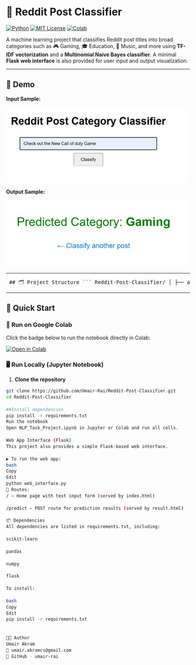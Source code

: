 # 🧠 Reddit Post Classifier

[![Python](https://img.shields.io/badge/Python-3.10-blue?logo=python)](https://www.python.org/)
[![MIT License](https://img.shields.io/badge/License-MIT-green.svg)](https://opensource.org/licenses/MIT)
[![Colab](https://img.shields.io/badge/Open%20in-Colab-yellow?logo=googlecolab)](https://colab.research.google.com/github/Umair-Rai/Reddit-Post-Classifier/blob/main/NLP_Task_Project.ipynb)

A machine learning project that classifies Reddit post titles into broad categories such as 🎮 Gaming, 🎓 Education, 🎵 Music, and more using **TF-IDF vectorization** and a **Multinomial Naive Bayes classifier**. A minimal **Flask web interface** is also provided for user input and output visualization.

---

## 📸 Demo

**Input Sample:**

<img src="assets/1.jpg" alt="User Input Example" width="500"/>

**Output Sample:**

<img src="assets/2.jpg" alt="Model Output Example" width="500"/>

---

<pre lang="markdown"> ## 🗂️ Project Structure ``` Reddit-Post-Classifier/ │ ├── assets/ │ ├── 1.png ← Input screenshot │ └── 2.png ← Output screenshot │ ├── templates/ │ ├── index.html ← HTML form for text input │ └── result.html ← HTML result display │ ├── NLP_Task_Project.ipynb ← Main Jupyter Notebook (training & testing) ├── label_encoder.pkl ← Trained LabelEncoder ├── reddit_category_model.pkl ← Trained Naive Bayes model ├── tfidf_vectorizer.pkl ← TF-IDF vectorizer ├── requirements.txt ← Python dependencies ├── web_interface.py ← Flask web application └── README.md ← You are here ``` </pre>


---

## 🚀 Quick Start

### 🔗 Run on Google Colab

Click the badge below to run the notebook directly in Colab:

[![Open in Colab](https://colab.research.google.com/assets/colab-badge.svg)](https://colab.research.google.com/github/Umair-Rai/Reddit-Post-Classifier/blob/main/NLP_Task_Project.ipynb)

### 🖥️ Run Locally (Jupyter Notebook)

1. **Clone the repository**
```bash
git clone https://github.com/Umair-Rai/Reddit-Post-Classifier.git
cd Reddit-Post-Classifier

##Install dependencies
pip install -r requirements.txt
Run the notebook
Open NLP_Task_Project.ipynb in Jupyter or Colab and run all cells.

Web App Interface (Flask)
This project also provides a simple Flask-based web interface.

▶️ To run the web app:
bash
Copy
Edit
python web_interface.py
🧩 Routes:
/ — Home page with text input form (served by index.html)

/predict — POST route for prediction results (served by result.html)

📦 Dependencies
All dependencies are listed in requirements.txt, including:

scikit-learn

pandas

numpy

flask

To install:

bash
Copy
Edit
pip install -r requirements.txt


👨‍💻 Author
Umair Akram
📧 umair.akramcs@gmail.com
🔗 GitHub - umair-rai


